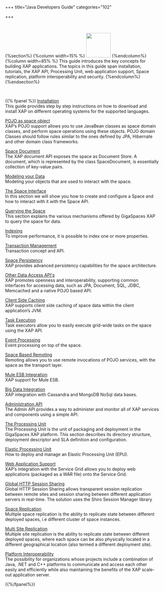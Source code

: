 +++
title="Java Developers Guide"
categories="102"

+++

<br>

{%section%}
{%column width=15% %}
<img src="/attachment_files/subject/imc.png" width="80" height="80">
{%endcolumn%}
{%column width=85% %}
This guide introduces the key concepts for building XAP applications. The topics in this guide span installation, tutorials, the XAP API, Processing Unit, web application support, Space replication, platform interoperability and security.
{%endcolumn%}
{%endsection%}

<br>

{{% fpanel %}}
[Installation](./installation.html)<br>
This guide provides step by step instructions on how to download and install XAP on different operating systems for the supported languages.

[POJO as space object](./pojo-overview.html)<br>
XAP’s POJO support allows you to use JavaBean classes as space domain classes, and perform space operations using these objects. POJO domain Classes should follow rules similar to the ones defined by JPA, Hibernate and other domain class frameworks.


[Space Document](./document-overview.html)<br>
The XAP document API exposes the space as Document Store. A document, which is represented by the class SpaceDocument, is essentially collection of key-value pairs.

[Modeling your Data](./modeling-your-data.html)<br>
Modeling your objects that are used to interact with the space.

[The Space Interface](./the-gigaspace-interface-overview.html)<br>
In this section we will show you how to create and configure a Space and how to interact with it with the Space API.

[Querying the Space](./querying-the-space.html)<br>
This section explains the various mechanisms offered by GigaSpaces XAP to query the space for data.

[Indexing](./indexing-overview.html)<br>
To improve performance, it is possible to index one or more properties.

[Transaction Management](./transaction-overview.html)<br>
Transaction concept and API.

[Space Persistency](./space-persistency-overview.html)<br>
XAP provides advanced persistency capabilities for the space architecture.

[Other Data Access API's](./other-data-access-apis.html)<br>
XAP promotes openness and interoperability, supporting common interfaces for accessing data, such as JPA, Document, SQL, JDBC, Memcached and a native POJO based API.

[Client Side Caching](./client-side-caching.html)<br>
XAP supports client side caching of space data within the client application’s JVM.

[Task Execution](./task-execution-overview.html)<br>
Task executors allow you to easily execute grid-wide tasks on the space using the XAP API.

[Event Processing](./event-processing.html)<br>
Event processing on top of the space.

[Space Based Remoting](./space-based-remoting-overview.html)<br>
Remoting allows you to use remote invocations of POJO services, with the space as the transport layer.


[Mule ESB Integration](./mule-esb.html)<br>
XAP  support for Mule ESB.

[Big Data Integration](./big-data.html)<br>
XAP integration with Cassandra and MongoDB NoSql data bases.

[Administration API](./administration-and-monitoring-overview.html)<br>
The Admin API provides a way to administer and monitor all of XAP services and components using a simple API.

[The Processing Unit](./the-processing-unit-overview.html)<br>
The Processing Unit is the unit of packaging and deployment in the GigaSpaces XAP platform. This section describes its directory structure, deployment descriptor and SLA definition and configuration.

[Elastic Processing Unit](./elastic-processing-unit-overview.html)<br>
How to deploy and manage an Elastic Processing Unit (EPU).

[Web Application Support](./web-application-overview.html)<br>
XAP’s integration with the Service Grid allows you to deploy web applications (packaged as a WAR file) onto the Service Grid.

[Global HTTP Session Sharing](./global-http-session-sharing-overview.html)<br>
Global HTTP Session Sharing allows transparent session replication between remote sites and session sharing between different application servers in real-time. The solution uses the Shiro Session Manager library


[Space Replication](./multi-space-replication-overview.html)<br>
Multiple space replication is the ability to replicate state between different deployed spaces, i.e different cluster of space instances.

[Multi Site Replication](./multi-site-replication-overview.html)<br>
Multiple site replication is the ability to replicate state between different deployed spaces, where each space can be also physically located in a different geographical location (also termed a different deployment site).

[Platform Interoperability](./interoperability-overview.html)<br>
The possibility for organizations whose projects include a combination of Java, .NET and C++ platforms to communicate and access each other easily and efficiently while also maintaining the benefits of the XAP scale-out application server.

{{%/fpanel%}}


